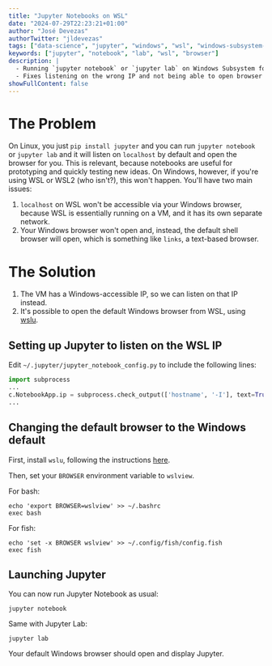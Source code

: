 ```yaml
---
title: "Jupyter Notebooks on WSL"
date: "2024-07-29T22:23:21+01:00"
author: "José Devezas"
authorTwitter: "jldevezas"
tags: ["data-science", "jupyter", "windows", "wsl", "windows-subsystem-for-linux"]
keywords: ["jupyter", "notebook", "lab", "wsl", "browser"]
description: |
  - Running `jupyter notebook` or `jupyter lab` on Windows Subsystem for Linux (WSL).
  - Fixes listening on the wrong IP and not being able to open browser automatically.
showFullContent: false
---
```


# The Problem

On Linux, you just `pip install jupyter` and you can run `jupyter notebook` or `jupyter lab` and it will listen on `localhost` by default and open the browser for you. This is relevant, because notebooks are useful for prototyping and quickly testing new ideas. On Windows, however, if you're using WSL or WSL2 (who isn't?), this won't happen. You'll have two main issues:

1. `localhost` on WSL won't be accessible via your Windows browser, because WSL is essentially running on a VM, and it has its own separate network.
2. Your Windows browser won't open and, instead, the default shell browser will open, which is something like `links`, a text-based browser.


# The Solution

1. The VM has a Windows-accessible IP, so we can listen on that IP instead.
2. It's possible to open the default Windows browser from WSL, using [wslu](https://wslutiliti.es/wslu/).

## Setting up Jupyter to listen on the WSL IP

Edit `~/.jupyter/jupyter_notebook_config.py` to include the following lines:

```python
import subprocess
...
c.NotebookApp.ip = subprocess.check_output(['hostname', '-I'], text=True).strip()
...
```

## Changing the default browser to the Windows default

First, install `wslu`, following the instructions [here](https://wslutiliti.es/wslu/install.html).

Then, set your `BROWSER` environment variable to `wslview`.

For bash:

```shell
echo 'export BROWSER=wslview' >> ~/.bashrc
exec bash
```

For fish:

```shell
echo 'set -x BROWSER wslview' >> ~/.config/fish/config.fish
exec fish
```

## Launching Jupyter

You can now run Jupyter Notebook as usual:

```shell
jupyter notebook
```

Same with Jupyter Lab:

```shell
jupyter lab
```

Your default Windows browser should open and display Jupyter.
